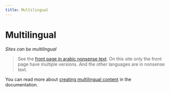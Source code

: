 ```yaml
---
title: Multilingual
---
```


# Multilingual

_Sites can be multilingual_

> See the [front page in arabic nonsense text](/ar). On this site only the front page have multiple versions. And the other languages are in nonsense text.

You can read more about [creating multilingual content](/en/documentation/creating-content/multilingual/) in the documentation.